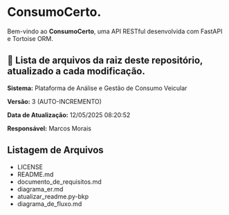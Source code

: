 # ConsumoCerto.

Bem-vindo ao **ConsumoCerto**, uma API RESTful desenvolvida com FastAPI e Tortoise ORM.

## 📄 Lista de arquivos da raiz deste repositório, atualizado a cada modificação.

**Sistema:** Plataforma de Análise e Gestão de Consumo Veicular

**Versão:** 3 (AUTO-INCREMENTO)

**Data de Atualização:** 12/05/2025 08:20:52

**Responsável:** Marcos Morais

## Listagem de Arquivos

- LICENSE
- README.md
- documento_de_requisitos.md
- diagrama_er.md
- atualizar_readme.py-bkp
- diagrama_de_fluxo.md
